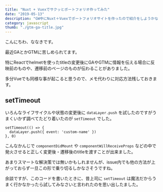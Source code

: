 ```yaml
---
title: "Nuxt + Vuexでサクッとポートフォリオ作ってみた"
date: "2019-05-13"
description: "GW中にNuxt＋Vuexでポートフォリオサイトを作ったので紹介をしようかなと思います。"
category: javascript
thumb: "./gtm-ga-title.jpg"
---
```


こんにちわ、ななきです。

最近GAとかGTMに苦しめられてます。

特にReactでhelmetを使ったtitleの変更後にGAやGTMに情報を伝える場合に反映前のものや、遷移前のページのものが伝わることがありました。

多分Vueでも同様な事が起こると思うので、メモ代わりに対応方法残しておきます。

## setTimeout

いろんなライフサイクルや状態の変更後に `dataLayer.push` を試したのですがうまくいかず調べてたどり着いたのが `setTimeout` でした。

```
setTimeout(() => {
  dataLayer.push({ event: 'custom-name' })
}, 0)
```

こんなかんじで `componentDidMount` や `componentWillReceiveProps` などの中で発火させると正しく変更後・遷移後のtitleを渡すことが出来ました。

あまりスマートな解決策では無いかもしれませんが、issue内でも他の方法が上がっておらず一旦この形で乗り切るしかなさそうですね。

余談ですが、このコードを書いたときに、昔上司に `setTimeout` は魔法だからうまく行かなかったら試してみなさいと言われたのを思い出したました。